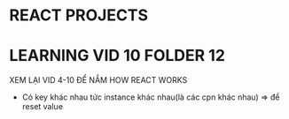 # REACT PROJECTS

# LEARNING VID 10 FOLDER 12

XEM LẠI VID 4-10 ĐỂ NẮM HOW REACT WORKS

- Có key khác nhau tức instance khác nhau(là các cpn khác nhau) => để reset value
